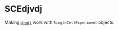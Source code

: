 # SCEdjvdj

Making [`djvdj`](https://github.com/rnabioco/djvdj) work with `SingleCellExperiment` objects.
